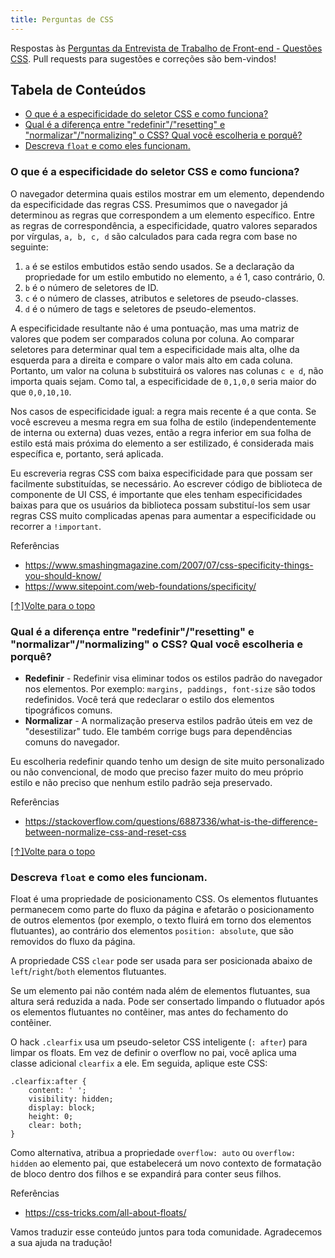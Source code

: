 ```yaml
---
title: Perguntas de CSS
---
```


Respostas às <a href="https://github.com/h5bp/Front-end-Developer-Interview-Questions/blob/master/src/questions/css-questions.md" id="top">Perguntas da Entrevista de Trabalho de Front-end - Questões CSS</a>. Pull requests para sugestões e correções são bem-vindos!

## Tabela de Conteúdos
- <a href="#01">O que é a especificidade do seletor CSS e como funciona?</a>
- <a href="#02">Qual é a diferença entre "redefinir"/"resetting" e "normalizar"/"normalizing" o CSS? Qual você escolheria e porquê?</a>
- <a href="#03">Descreva ```float``` e como eles funcionam.</a>


### <p id="01">O que é a especificidade do seletor CSS e como funciona?<p>
O navegador determina quais estilos mostrar em um elemento, dependendo da especificidade das regras CSS. Presumimos que o navegador já determinou as regras que correspondem a um elemento específico. Entre as regras de correspondência, a especificidade, quatro valores separados por vírgulas, ```a, b, c, d``` são calculados para cada regra com base no seguinte:

1. ```a``` é se estilos embutidos estão sendo usados. Se a declaração da propriedade for um estilo embutido no elemento, ```a``` é 1, caso contrário, 0.
2. ```b``` é o número de seletores de ID.
3. ```c``` é o número de classes, atributos e seletores de pseudo-classes.
4. ```d``` é o número de tags e seletores de pseudo-elementos.

A especificidade resultante não é uma pontuação, mas uma matriz de valores que podem ser comparados coluna por coluna. Ao comparar seletores para determinar qual tem a especificidade mais alta, olhe da esquerda para a direita e compare o valor mais alto em cada coluna. Portanto, um valor na coluna ```b``` substituirá os valores nas colunas ```c e d```, não importa quais sejam. Como tal, a especificidade de ```0,1,0,0``` seria maior do que ```0,0,10,10```.

Nos casos de especificidade igual: a regra mais recente é a que conta. Se você escreveu a mesma regra em sua folha de estilo (independentemente de interna ou externa) duas vezes, então a regra inferior em sua folha de estilo está mais próxima do elemento a ser estilizado, é considerada mais específica e, portanto, será aplicada.

Eu escreveria regras CSS com baixa especificidade para que possam ser facilmente substituídas, se necessário. Ao escrever código de biblioteca de componente de UI CSS, é importante que eles tenham especificidades baixas para que os usuários da biblioteca possam substituí-los sem usar regras CSS muito complicadas apenas para aumentar a especificidade ou recorrer a ```!important```.

Referências
- https://www.smashingmagazine.com/2007/07/css-specificity-things-you-should-know/
- https://www.sitepoint.com/web-foundations/specificity/

<a href="#top">[↑]Volte para o topo</a>

### <p id="02">Qual é a diferença entre "redefinir"/"resetting" e "normalizar"/"normalizing" o CSS? Qual você escolheria e porquê?<p>
- <b>Redefinir</b> - Redefinir visa eliminar todos os estilos padrão do navegador nos elementos. Por exemplo: ```margins, paddings, font-size``` são todos redefinidos. Você terá que redeclarar o estilo dos elementos tipográficos comuns.
- <b>Normalizar</b> - A normalização preserva estilos padrão úteis em vez de "desestilizar" tudo. Ele também corrige bugs para dependências comuns do navegador.

Eu escolheria redefinir quando tenho um design de site muito personalizado ou não convencional, de modo que preciso fazer muito do meu próprio estilo e não preciso que nenhum estilo padrão seja preservado.

Referências
- https://stackoverflow.com/questions/6887336/what-is-the-difference-between-normalize-css-and-reset-css

<a href="#top">[↑]Volte para o topo</a>

### <p id="03">Descreva ```float``` e como eles funcionam.</a>
Float é uma propriedade de posicionamento CSS. Os elementos flutuantes permanecem como parte do fluxo da página e afetarão o posicionamento de outros elementos (por exemplo, o texto fluirá em torno dos elementos flutuantes), ao contrário dos elementos ```position: absolute```, que são removidos do fluxo da página.

A propriedade CSS ```clear``` pode ser usada para ser posicionada abaixo de ```left```/```right```/```both``` elementos flutuantes.

Se um elemento pai não contém nada além de elementos flutuantes, sua altura será reduzida a nada. Pode ser consertado limpando o flutuador após os elementos flutuantes no contêiner, mas antes do fechamento do contêiner.

O hack ```.clearfix``` usa um pseudo-seletor CSS inteligente (```: after```) para limpar os floats. Em vez de definir o overflow no pai, você aplica uma classe adicional ```clearfix``` a ele. Em seguida, aplique este CSS:

```
.clearfix:after {
    content: ' ';
    visibility: hidden;
    display: block;
    height: 0;
    clear: both;
}
```

Como alternativa, atribua a propriedade ```overflow: auto``` ou ```overflow: hidden``` ao elemento pai, que estabelecerá um novo contexto de formatação de bloco dentro dos filhos e se expandirá para conter seus filhos.

Referências
- https://css-tricks.com/all-about-floats/

Vamos traduzir esse conteúdo juntos para toda comunidade. Agradecemos a sua ajuda na tradução!
